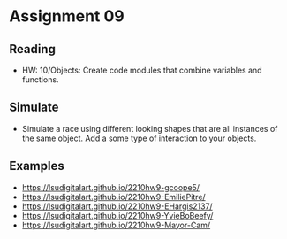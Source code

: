 # Assignment 09

## Reading
- HW: 10/Objects: Create code modules that combine variables and functions.

## Simulate
- Simulate a race using different looking shapes that are all instances of the same object. Add a some type of interaction to your objects.

## Examples
- https://lsudigitalart.github.io/2210hw9-gcoope5/
- https://lsudigitalart.github.io/2210hw9-EmiliePitre/
- https://lsudigitalart.github.io/2210hw9-EHargis2137/
- https://lsudigitalart.github.io/2210hw9-YvieBoBeefy/
- https://lsudigitalart.github.io/2210hw9-Mayor-Cam/
